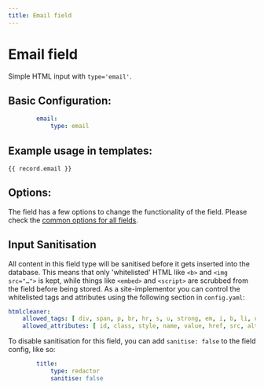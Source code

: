 ```yaml
---
title: Email field
---
```

Email field
===========

Simple HTML input with `type='email'`.

## Basic Configuration:

```yaml
        email:
            type: email
```

## Example usage in templates:

```twig
{{ record.email }}
```

## Options:

The field has a few options to change the functionality of the field. Please
check the [common options for all fields](common).

## Input Sanitisation

All content in this field type will be sanitised before it gets inserted into
the database. This means that only 'whitelisted' HTML like `<b>` and
`<img src="…">` is kept, while things like `<embed>` and `<script>` are scrubbed
from the field before being stored. As a site-implementor you can control the
whitelisted tags and attributes using the following section in `config.yaml`:

```yaml
htmlcleaner:
    allowed_tags: [ div, span, p, br, hr, s, u, strong, em, i, b, li, ul, ol, …, … ]
    allowed_attributes: [ id, class, style, name, value, href, src, alt, title, …, … ]
```

To disable sanitisation for this field, you can add `sanitise: false` to the field config, like so:

```yaml
        title:
            type: redactor
            sanitise: false
```
